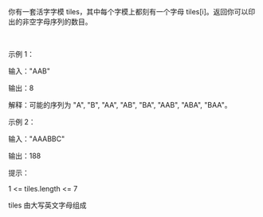 你有一套活字字模 tiles，其中每个字模上都刻有一个字母 tiles[i]。返回你可以印出的非空字母序列的数目。

 

示例 1：

输入："AAB"

输出：8

解释：可能的序列为 "A", "B", "AA", "AB", "BA", "AAB", "ABA", "BAA"。

示例 2：

输入："AAABBC"

输出：188
 

提示：

1 <= tiles.length <= 7

tiles 由大写英文字母组成
